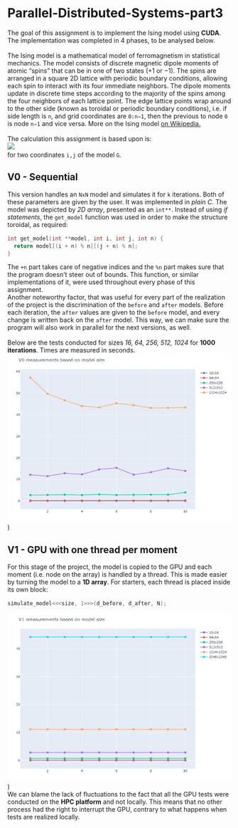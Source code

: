 # Parallel-Distributed-Systems-part3

The goal of this assignment is to implement the Ising model using **CUDA**. The implementation was completed in 4 phases, to be analysed below.
\
\
The Ising model is a mathematical model of ferromagnetism in statistical mechanics. The model consists of discrete magnetic dipole moments of atomic “spins” that can be in one of two states (+1 or −1). The spins are arranged in a square 2D lattice with periodic boundary conditions, allowing each spin to interact with its four immediate neighbors. The dipole moments update in discrete time steps according to the majority of the spins among the four neighbors of each lattice point. The edge lattice points wrap around to the other side (known as toroidal or periodic boundary conditions), i.e. if side length is `n`, and grid coordinates are `0:n−1`, then the previous to node `0` is node `n−1` and vice versa. More on the Ising model [on Wikipedia.](https://en.wikipedia.org/wiki/Ising_model)
\
\
The calculation this assignment is based upon is:
\
<img src="https://render.githubusercontent.com/render/math?math=\color{grey}sign(G[i-1][j], G[i+1][j], G[i][j], G[i][j-1], G[i][j+1])">
\
for two coordinates `i,j` of the model `G`.

## V0 - Sequential
This version handles an `NxN` model and simulates it for `k` iterations. Both of these parameters are given by the user. It was implemented in *plain C*. The model was depicted by *2D array*, presented as an `int**`. Instead of using *if statements*, the `get_model` function was used in order to make the structure toroidal, as required:
```c
int get_model(int **model, int i, int j, int n) {
  return model[(i + n) % n][(j + n) % n];
}
```
The `+n` part takes care of negative indices and the `%n` part makes sure that the program doesn't steer out of bounds. This function, or similar implementations of it, were used throughout every phase of this assignment.
\
Another noteworthy factor, that was useful for every part of the realization of the project is the discrimination of the `before` and `after` models. Before each iteration, the `after` values are given to the `before` model, and every change is written back on the `after` model. This way, we can make sure the program will also work in parallel for the next versions, as well.
\
\
Below are the tests conducted for sizes *16, 64, 256, 512, 1024* for **1000 iterations**. Times are measured in seconds.
![V0 results](./image/v0_plot.jpeg))


## V1 - GPU with one thread per moment
For this stage of the project, the model is copied to the GPU and each moment (i.e. node on the array) is handled by a thread. This is made easier by turning the model to a **1D array**. For starters, each thread is placed inside its own block:
```c
simulate_model<<<size, 1>>>(d_before, d_after, N);
```
![V1 measurements](./image/v1_plot.jpeg))
\
We can blame the lack of fluctuations to the fact that all the GPU tests were conducted on the **HPC platform** and not locally. This means that no other process had the right to interrupt the GPU, contrary to what happens when tests are realized locally.